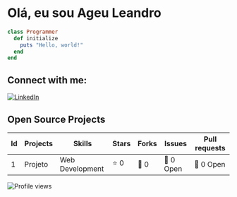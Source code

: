 # Olá, eu sou Ageu Leandro

```ruby
class Programmer
  def initialize
    puts "Hello, world!"
  end
end
```


## Connect with me:
[![LinkedIn](https://img.shields.io/badge/-LinkedIn-blue?style=flat&logo=linkedin&logoColor=white)](https://www.linkedin.com/in/seuusername)


## Open Source Projects
| Id | Projects          | Skills             | Stars | Forks | Issues   | Pull requests |
|----|-------------------|--------------------|-------|-------|----------|---------------|
| 1  | Projeto    | Web Development    | ⭐ 0   | 🍴 0   | 🐛 0 Open | 📌 0 Open      |

![Profile views](https://komarev.com/ghpvc/?username=ageuleandro&color=blue&style=flat)




